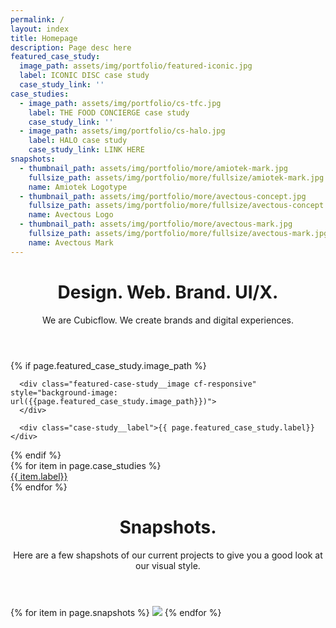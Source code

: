 ```yaml
---
permalink: /
layout: index
title: Homepage
description: Page desc here
featured_case_study:
  image_path: assets/img/portfolio/featured-iconic.jpg
  label: ICONIC DISC case study
  case_study_link: ''
case_studies:
  - image_path: assets/img/portfolio/cs-tfc.jpg
    label: THE FOOD CONCIERGE case study
    case_study_link: ''
  - image_path: assets/img/portfolio/cs-halo.jpg
    label: HALO case study
    case_study_link: LINK HERE
snapshots:
  - thumbnail_path: assets/img/portfolio/more/amiotek-mark.jpg
    fullsize_path: assets/img/portfolio/more/fullsize/amiotek-mark.jpg
    name: Amiotek Logotype
  - thumbnail_path: assets/img/portfolio/more/avectous-concept.jpg
    fullsize_path: assets/img/portfolio/more/fullsize/avectous-concept.jpg
    name: Avectous Logo
  - thumbnail_path: assets/img/portfolio/more/avectous-mark.jpg
    fullsize_path: assets/img/portfolio/more/fullsize/avectous-mark.jpg
    name: Avectous Mark
---
```


<main>

   <header class="header header--dark">
      <h1>Design. Web. Brand. UI/X.</h1>
      <span class="subheading">
         We are Cubicflow. We create brands and digital experiences.
      </span>
   </header>
   
   {% if page.featured_case_study.image_path %}
   <div class="featured-case-study">
   
      <div class="featured-case-study__image cf-responsive" style="background-image: url({{page.featured_case_study.image_path}})">
      </div>

      <div class="case-study__label">{{ page.featured_case_study.label}}</div>
   </div>
   {% endif %}
   
   <div class="case-study-grid">
   {% for item in page.case_studies %}
      <a href="{{item.case_study_link}}" class="case-study cf-responsive" style="background-image: url({{item.image_path}})">
         <div class="case-study__label">{{ item.label}}</div>
      </a>
   {% endfor %}
   </div>
   
   
   
   
   
   <header class="header header--dark">
      <h1>Snapshots.</h1>
      <span class="subheading">
         Here are a few shapshots of our current projects to give you a good look at our visual style.
      </span>
   </header>
   
   <div class="shapshots-grid">
   {% for item in page.snapshots %}
      <a class="shapshots-grid__snapshot">
         <img src="{{item.thumbnail_path}}">
      </a>
   {% endfor %}
   </div>

</main>